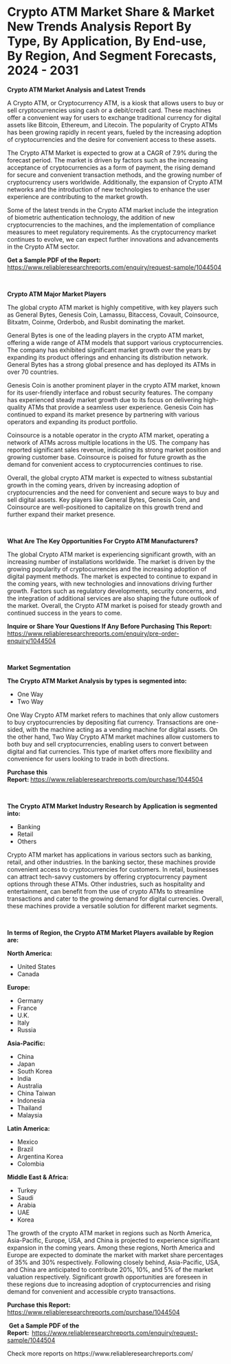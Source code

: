 <p><h1>Crypto ATM Market Share & Market New Trends Analysis Report By Type, By Application, By End-use, By Region, And Segment Forecasts, 2024 - 2031</h1></p><p><strong>Crypto ATM Market Analysis and Latest Trends</strong></p>
<p><p>A Crypto ATM, or Cryptocurrency ATM, is a kiosk that allows users to buy or sell cryptocurrencies using cash or a debit/credit card. These machines offer a convenient way for users to exchange traditional currency for digital assets like Bitcoin, Ethereum, and Litecoin. The popularity of Crypto ATMs has been growing rapidly in recent years, fueled by the increasing adoption of cryptocurrencies and the desire for convenient access to these assets.</p><p>The Crypto ATM Market is expected to grow at a CAGR of 7.9% during the forecast period. The market is driven by factors such as the increasing acceptance of cryptocurrencies as a form of payment, the rising demand for secure and convenient transaction methods, and the growing number of cryptocurrency users worldwide. Additionally, the expansion of Crypto ATM networks and the introduction of new technologies to enhance the user experience are contributing to the market growth.</p><p>Some of the latest trends in the Crypto ATM market include the integration of biometric authentication technology, the addition of new cryptocurrencies to the machines, and the implementation of compliance measures to meet regulatory requirements. As the cryptocurrency market continues to evolve, we can expect further innovations and advancements in the Crypto ATM sector.</p></p>
<p><strong>Get a Sample PDF of the Report:&nbsp;</strong> <a href="https://www.reliableresearchreports.com/enquiry/request-sample/1044504">https://www.reliableresearchreports.com/enquiry/request-sample/1044504</a></p>
<p>&nbsp;</p>
<p><strong>Crypto ATM Major Market Players</strong></p>
<p><p>The global crypto ATM market is highly competitive, with key players such as General Bytes, Genesis Coin, Lamassu, Bitaccess, Covault, Coinsource, Bitxatm, Coinme, Orderbob, and Rusbit dominating the market.</p><p>General Bytes is one of the leading players in the crypto ATM market, offering a wide range of ATM models that support various cryptocurrencies. The company has exhibited significant market growth over the years by expanding its product offerings and enhancing its distribution network. General Bytes has a strong global presence and has deployed its ATMs in over 70 countries.</p><p>Genesis Coin is another prominent player in the crypto ATM market, known for its user-friendly interface and robust security features. The company has experienced steady market growth due to its focus on delivering high-quality ATMs that provide a seamless user experience. Genesis Coin has continued to expand its market presence by partnering with various operators and expanding its product portfolio.</p><p>Coinsource is a notable operator in the crypto ATM market, operating a network of ATMs across multiple locations in the US. The company has reported significant sales revenue, indicating its strong market position and growing customer base. Coinsource is poised for future growth as the demand for convenient access to cryptocurrencies continues to rise.</p><p>Overall, the global crypto ATM market is expected to witness substantial growth in the coming years, driven by increasing adoption of cryptocurrencies and the need for convenient and secure ways to buy and sell digital assets. Key players like General Bytes, Genesis Coin, and Coinsource are well-positioned to capitalize on this growth trend and further expand their market presence.</p></p>
<p>&nbsp;</p>
<p><strong>What Are The Key Opportunities For Crypto ATM Manufacturers?</strong></p>
<p><p>The global Crypto ATM market is experiencing significant growth, with an increasing number of installations worldwide. The market is driven by the growing popularity of cryptocurrencies and the increasing adoption of digital payment methods. The market is expected to continue to expand in the coming years, with new technologies and innovations driving further growth. Factors such as regulatory developments, security concerns, and the integration of additional services are also shaping the future outlook of the market. Overall, the Crypto ATM market is poised for steady growth and continued success in the years to come.</p></p>
<p><strong>Inquire or Share Your Questions If Any Before Purchasing This Report:</strong> <a href="https://www.reliableresearchreports.com/enquiry/pre-order-enquiry/1044504">https://www.reliableresearchreports.com/enquiry/pre-order-enquiry/1044504</a></p>
<p>&nbsp;</p>
<p><strong>Market Segmentation</strong></p>
<p><strong>The Crypto ATM Market Analysis by types is segmented into:</strong></p>
<p><ul><li>One Way</li><li>Two Way</li></ul></p>
<p><p>One Way Crypto ATM market refers to machines that only allow customers to buy cryptocurrencies by depositing fiat currency. Transactions are one-sided, with the machine acting as a vending machine for digital assets. On the other hand, Two Way Crypto ATM market machines allow customers to both buy and sell cryptocurrencies, enabling users to convert between digital and fiat currencies. This type of market offers more flexibility and convenience for users looking to trade in both directions.</p></p>
<p><strong>Purchase this Report:&nbsp;</strong><a href="https://www.reliableresearchreports.com/purchase/1044504">https://www.reliableresearchreports.com/purchase/1044504</a></p>
<p>&nbsp;</p>
<p><strong>The Crypto ATM Market Industry Research by Application is segmented into:</strong></p>
<p><ul><li>Banking</li><li>Retail</li><li>Others</li></ul></p>
<p><p>Crypto ATM market has applications in various sectors such as banking, retail, and other industries. In the banking sector, these machines provide convenient access to cryptocurrencies for customers. In retail, businesses can attract tech-savvy customers by offering cryptocurrency payment options through these ATMs. Other industries, such as hospitality and entertainment, can benefit from the use of crypto ATMs to streamline transactions and cater to the growing demand for digital currencies. Overall, these machines provide a versatile solution for different market segments.</p></p>
<p>&nbsp;</p>
<p><strong>In terms of Region, the Crypto ATM Market Players available by Region are:</strong></p>
<p>
    <p> <strong> North America: </strong>
        <ul>
            <li>United States</li>
            <li>Canada</li>
        </ul>
        </p> 
    <p> <strong> Europe: </strong>
        <ul>
            <li>Germany</li>
            <li>France</li>
            <li>U.K.</li>
            <li>Italy</li>
            <li>Russia</li>
        </ul>
        </p> 
    <p> <strong> Asia-Pacific: </strong>
        <ul>
            <li>China</li>
            <li>Japan</li>
            <li>South Korea</li>
            <li>India</li>
            <li>Australia</li>
            <li>China Taiwan</li>
            <li>Indonesia</li>
            <li>Thailand</li>
            <li>Malaysia</li>
        </ul>
        </p> 
    <p> <strong> Latin America: </strong>
        <ul>
            <li>Mexico</li>
            <li>Brazil</li>
            <li>Argentina Korea</li>
            <li>Colombia</li>
        </ul>
        </p> 
    <p> <strong> Middle East & Africa: </strong>
        <ul>
            <li>Turkey</li>
            <li>Saudi</li>
            <li>Arabia</li>
            <li>UAE</li>
            <li>Korea</li>
        </ul>
    </p>
    </p>
<p><p>The growth of the crypto ATM market in regions such as North America, Asia-Pacific, Europe, USA, and China is projected to experience significant expansion in the coming years. Among these regions, North America and Europe are expected to dominate the market with market share percentages of 35% and 30% respectively. Following closely behind, Asia-Pacific, USA, and China are anticipated to contribute 20%, 10%, and 5% of the market valuation respectively. Significant growth opportunities are foreseen in these regions due to increasing adoption of cryptocurrencies and rising demand for convenient and accessible crypto transactions.</p></p>
<p><strong>Purchase this Report: </strong><a href="https://www.reliableresearchreports.com/purchase/1044504">https://www.reliableresearchreports.com/purchase/1044504</a></p>
<p>&nbsp;<strong>Get a Sample PDF of the Report:&nbsp;&nbsp;</strong><a href="https://www.reliableresearchreports.com/enquiry/request-sample/1044504">https://www.reliableresearchreports.com/enquiry/request-sample/1044504</a></p>
<p><strong></strong></p>
<p>Check more reports on https://www.reliableresearchreports.com/</p>